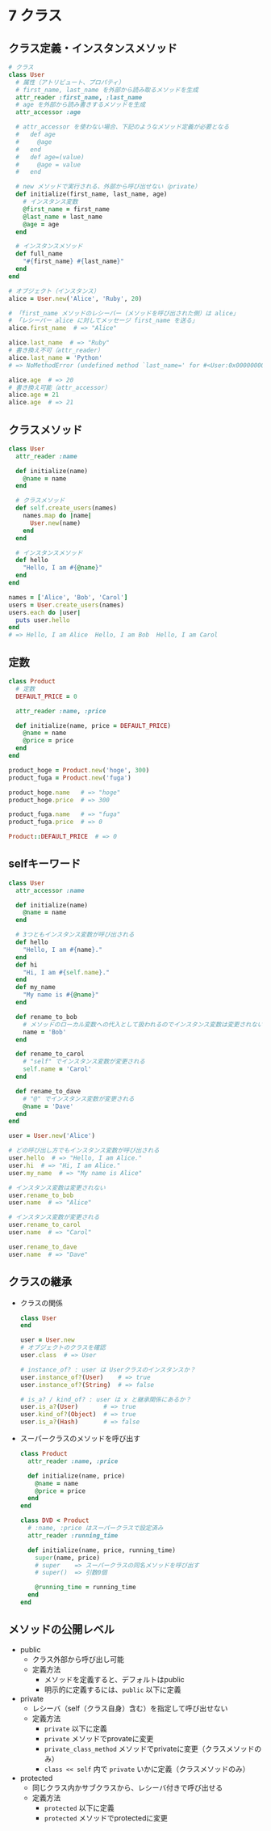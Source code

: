 # 7 クラス

## クラス定義・インスタンスメソッド

```ruby
# クラス
class User
  # 属性（アトリビュート、プロパティ）
  # first_name, last_name を外部から読み取るメソッドを生成
  attr_reader :first_name, :last_name
  # age を外部から読み書きするメソッドを生成
  attr_accessor :age

  # attr_accessor を使わない場合、下記のようなメソッド定義が必要となる
  #   def age
  #     @age
  #   end
  #   def age=(value)
  #     @age = value
  #   end

  # new メソッドで実行される、外部から呼び出せない（private）
  def initialize(first_name, last_name, age)
    # インスタンス変数
    @first_name = first_name
    @last_name = last_name
    @age = age
  end

  # インスタンスメソッド
  def full_name
    "#{first_name} #{last_name}"
  end
end

# オブジェクト（インスタンス）
alice = User.new('Alice', 'Ruby', 20)

# 「first_name メソッドのレシーバー（メソッドを呼び出された側）は alice」
# 「レシーバー alice に対してメッセージ first_name を送る」
alice.first_name  # => "Alice"

alice.last_name  # => "Ruby"
# 書き換え不可（attr_reader）
alice.last_name = 'Python'
# => NoMethodError (undefined method `last_name=' for #<User:0x0000000001362008>)

alice.age  # => 20
# 書き換え可能（attr_accessor）
alice.age = 21
alice.age  # => 21
```


## クラスメソッド

```ruby
class User
  attr_reader :name

  def initialize(name)
    @name = name
  end

  # クラスメソッド
  def self.create_users(names)
    names.map do |name|
      User.new(name)
    end
  end

  # インスタンスメソッド
  def hello
    "Hello, I am #{@name}"
  end
end

names = ['Alice', 'Bob', 'Carol']
users = User.create_users(names)
users.each do |user|
  puts user.hello
end
# => Hello, I am Alice  Hello, I am Bob  Hello, I am Carol
```


## 定数

```ruby
class Product
  # 定数
  DEFAULT_PRICE = 0

  attr_reader :name, :price

  def initialize(name, price = DEFAULT_PRICE)
    @name = name
    @price = price
  end
end

product_hoge = Product.new('hoge', 300)
product_fuga = Product.new('fuga')

product_hoge.name   # => "hoge"
product_hoge.price  # => 300

product_fuga.name   # => "fuga"
product_fuga.price  # => 0

Product::DEFAULT_PRICE  # => 0
```


## selfキーワード

```ruby
class User
  attr_accessor :name

  def initialize(name)
    @name = name
  end

  # 3つともインスタンス変数が呼び出される
  def hello
    "Hello, I am #{name}."
  end
  def hi
    "Hi, I am #{self.name}."
  end
  def my_name
    "My name is #{@name}"
  end

  def rename_to_bob
    # メソッドのローカル変数への代入として扱われるのでインスタンス変数は変更されない
    name = 'Bob'
  end

  def rename_to_carol
    # "self" でインスタンス変数が変更される
    self.name = 'Carol'
  end

  def rename_to_dave
    # "@" でインスタンス変数が変更される
    @name = 'Dave'
  end
end

user = User.new('Alice')

# どの呼び出し方でもインスタンス変数が呼び出される
user.hello  # => "Hello, I am Alice."
user.hi  # => "Hi, I am Alice."
user.my_name  # => "My name is Alice"

# インスタンス変数は変更されない
user.rename_to_bob
user.name  # => "Alice"

# インスタンス変数が変更される
user.rename_to_carol
user.name  # => "Carol"

user.rename_to_dave
user.name  # => "Dave"
```


## クラスの継承

- クラスの関係
  ```ruby
  class User
  end

  user = User.new
  # オブジェクトのクラスを確認
  user.class  # => User

  # instance_of? : user は Userクラスのインスタンスか？
  user.instance_of?(User)    # => true
  user.instance_of?(String)  # => false

  # is_a? / kind_of? : user は x と継承関係にあるか？
  user.is_a?(User)       # => true
  user.kind_of?(Object)  # => true
  user.is_a?(Hash)       # => false
  ```

- スーパークラスのメソッドを呼び出す
  ```ruby
  class Product
    attr_reader :name, :price

    def initialize(name, price)
      @name = name
      @price = price
    end
  end

  class DVD < Product
    # :name, :price はスーパークラスで設定済み
    attr_reader :running_time

    def initialize(name, price, running_time)
      super(name, price)
      # super    => スーパークラスの同名メソッドを呼び出す
      # super()  => 引数0個

      @running_time = running_time
    end
  end
  ```


## メソッドの公開レベル

- public
  - クラス外部から呼び出し可能
  - 定義方法
    - メソッドを定義すると、デフォルトはpublic
    - 明示的に定義するには、`public` 以下に定義
- private
  - レシーバ（self（クラス自身）含む）を指定して呼び出せない
  - 定義方法
    - `private` 以下に定義
    - `private` メソッドでprovateに変更
    - `private_class_method` メソッドでprivateに変更（クラスメソッドのみ）
    - `class << self` 内で `private` いかに定義（クラスメソッドのみ）
- protected
  - 同じクラス内かサブクラスから、レシーバ付きで呼び出せる
  - 定義方法
    - `protected` 以下に定義
    - `protected` メソッドでprotectedに変更

